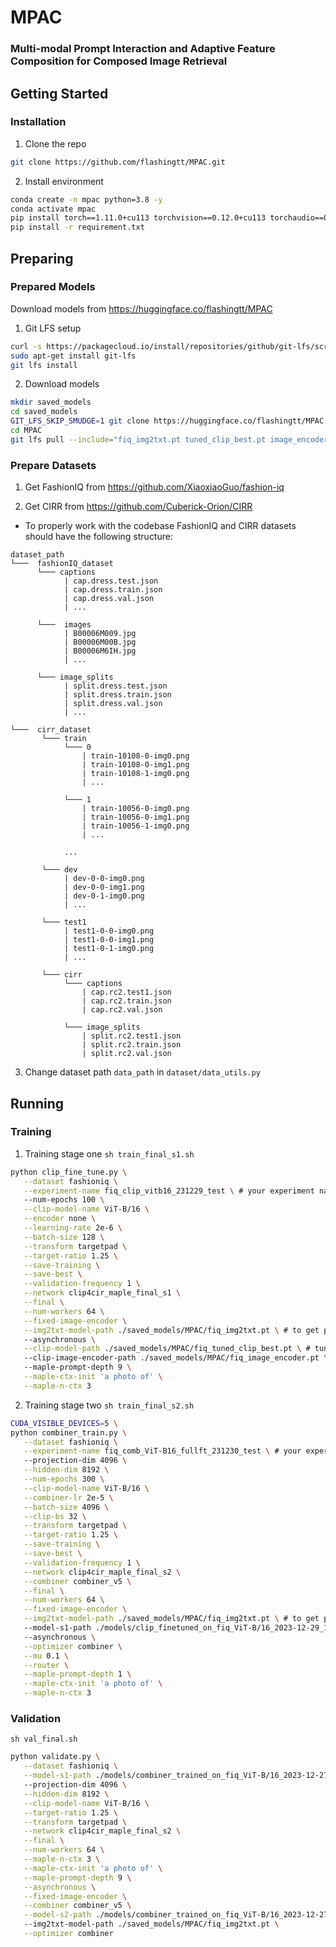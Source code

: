 # MPAC

### Multi-modal Prompt Interaction and Adaptive Feature Composition for Composed Image Retrieval

## Getting Started

### Installation

1. Clone the repo

```sh
git clone https://github.com/flashingtt/MPAC.git
```

2. Install environment

```sh
conda create -n mpac python=3.8 -y
conda activate mpac
pip install torch==1.11.0+cu113 torchvision==0.12.0+cu113 torchaudio==0.11.0 --extra-index-url https://download.pytorch.org/whl/cu113
pip install -r requirement.txt
```

## Preparing

### Prepared Models

Download models from https://huggingface.co/flashingtt/MPAC

1. Git LFS setup

```sh
curl -s https://packagecloud.io/install/repositories/github/git-lfs/script.deb.sh | sudo bash
sudo apt-get install git-lfs
git lfs install
```

2. Download models

```sh
mkdir saved_models
cd saved_models
GIT_LFS_SKIP_SMUDGE=1 git clone https://huggingface.co/flashingtt/MPAC
cd MPAC
git lfs pull --include="fiq_img2txt.pt tuned_clip_best.pt image_encoder.pt"
```

### Prepare Datasets

1. Get FashionIQ from https://github.com/XiaoxiaoGuo/fashion-iq

2. Get CIRR from https://github.com/Cuberick-Orion/CIRR

* To properly work with the codebase FashionIQ and CIRR datasets should have the following structure:

```
dataset_path
└───  fashionIQ_dataset
      └─── captions
            | cap.dress.test.json
            | cap.dress.train.json
            | cap.dress.val.json
            | ...
            
      └───  images
            | B00006M009.jpg
            | B00006M00B.jpg
            | B00006M6IH.jpg
            | ...
            
      └─── image_splits
            | split.dress.test.json
            | split.dress.train.json
            | split.dress.val.json
            | ...

└───  cirr_dataset  
       └─── train
            └─── 0
                | train-10108-0-img0.png
                | train-10108-0-img1.png
                | train-10108-1-img0.png
                | ...
                
            └─── 1
                | train-10056-0-img0.png
                | train-10056-0-img1.png
                | train-10056-1-img0.png
                | ...
                
            ...
            
       └─── dev
            | dev-0-0-img0.png
            | dev-0-0-img1.png
            | dev-0-1-img0.png
            | ...
       
       └─── test1
            | test1-0-0-img0.png
            | test1-0-0-img1.png
            | test1-0-1-img0.png 
            | ...
       
       └─── cirr
            └─── captions
                | cap.rc2.test1.json
                | cap.rc2.train.json
                | cap.rc2.val.json
                
            └─── image_splits
                | split.rc2.test1.json
                | split.rc2.train.json
                | split.rc2.val.json
```

3. Change dataset path ```data_path``` in ```dataset/data_utils.py```

## Running

### Training

1. Training stage one ```sh train_final_s1.sh```

```sh
python clip_fine_tune.py \
   --dataset fashioniq \
   --experiment-name fiq_clip_vitb16_231229_test \ # your experiment name
   --num-epochs 100 \
   --clip-model-name ViT-B/16 \
   --encoder none \
   --learning-rate 2e-6 \
   --batch-size 128 \
   --transform targetpad \
   --target-ratio 1.25 \
   --save-training \
   --save-best \
   --validation-frequency 1 \
   --network clip4cir_maple_final_s1 \
   --final \
   --num-workers 64 \
   --fixed-image-encoder \
   --img2txt-model-path ./saved_models/MPAC/fiq_img2txt.pt \ # to get pseudo token s^*
   --asynchronous \
   --clip-model-path ./saved_models/MPAC/fiq_tuned_clip_best.pt \ # tuned clip model path
   --clip-image-encoder-path ./saved_models/MPAC/fiq_image_encoder.pt \ # to get pseudo token s^*
   --maple-prompt-depth 9 \
   --maple-ctx-init 'a photo of' \
   --maple-n-ctx 3
```

2. Training stage two ```sh train_final_s2.sh```

```sh
CUDA_VISIBLE_DEVICES=5 \
python combiner_train.py \
   --dataset fashioniq \
   --experiment-name fiq_comb_ViT-B16_fullft_231230_test \ # your experiment name
   --projection-dim 4096 \
   --hidden-dim 8192 \
   --num-epochs 300 \
   --clip-model-name ViT-B/16 \
   --combiner-lr 2e-5 \
   --batch-size 4096 \
   --clip-bs 32 \
   --transform targetpad \
   --target-ratio 1.25 \
   --save-training \
   --save-best \
   --validation-frequency 1 \
   --network clip4cir_maple_final_s2 \
   --combiner combiner_v5 \
   --final \
   --num-workers 64 \
   --fixed-image-encoder \
   --img2txt-model-path ./saved_models/MPAC/fiq_img2txt.pt \ # to get pseudo token s^*
   --model-s1-path ./models/clip_finetuned_on_fiq_ViT-B/16_2023-12-29_11:43:23/saved_models/best_model.pt \ # saved model path in stage one
   --asynchronous \
   --optimizer combiner \
   --mu 0.1 \
   --router \
   --maple-prompt-depth 1 \
   --maple-ctx-init 'a photo of' \
   --maple-n-ctx 3
```

### Validation

```sh val_final.sh```

```sh
python validate.py \
   --dataset fashioniq \
   --model-s1-path ./models/combiner_trained_on_fiq_ViT-B/16_2023-12-27_01:35:11/saved_models/model.pt \ # saved model path in stage one
   --projection-dim 4096 \
   --hidden-dim 8192 \
   --clip-model-name ViT-B/16 \
   --target-ratio 1.25 \
   --transform targetpad \
   --network clip4cir_maple_final_s2 \
   --final \
   --num-workers 64 \
   --maple-n-ctx 3 \
   --maple-ctx-init 'a photo of' \
   --maple-prompt-depth 9 \
   --asynchronous \
   --fixed-image-encoder \
   --combiner combiner_v5 \
   --model-s2-path ./models/combiner_trained_on_fiq_ViT-B/16_2023-12-27_01:35:11/saved_models/combiner.pt \ # saved model path in stage two
   --img2txt-model-path ./saved_models/MPAC/fiq_img2txt.pt \
   --optimizer combiner
```

